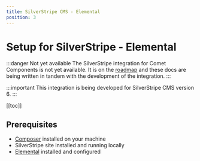 ```yaml
---
title: SilverStripe CMS - Elemental
position: 3
---
```


# Setup for SilverStripe - Elemental

:::danger Not yet available
The SilverStripe integration for Comet Components is not yet available. It is on the [roadmap](../about/changelog.md) and these docs are being written in tandem with the development of the integration.
:::

:::important
This integration is being developed for SilverStripe CMS version 6.
:::

[[toc]]

## Prerequisites

- [Composer](https://getcomposer.org/) installed on your machine
- SilverStripe site installed and running locally
- [Elemental](https://docs.silverstripe.org/en/6/optional_features/elemental/basic_setup/) installed and configured
